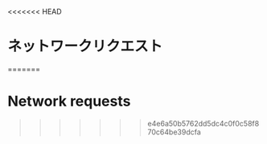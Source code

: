 
<<<<<<< HEAD
# ネットワークリクエスト
=======
# Network requests
>>>>>>> e4e6a50b5762dd5dc4c0f0c58f870c64be39dcfa

